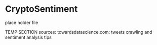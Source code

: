 # CryptoSentiment
place holder file

TEMP SECTION
sources:
towardsdatascience.com: tweets crawling and sentiment analysis tips
